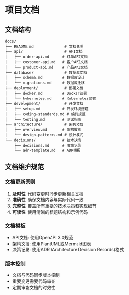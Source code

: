 # 项目文档

## 文档结构

```
docs/
├── README.md              # 文档说明
├── api/                   # API文档
│   ├── order-api.md      # 订单API文档
│   ├── customer-api.md   # 客户API文档
│   └── product-api.md    # 产品API文档
├── database/              # 数据库文档
│   ├── schema.md         # 数据库设计
│   └── migrations.md     # 数据库迁移
├── deployment/            # 部署文档
│   ├── docker.md         # Docker部署
│   └── kubernetes.md     # Kubernetes部署
├── development/           # 开发文档
│   ├── setup.md          # 开发环境搭建
│   ├── coding-standards.md # 编码规范
│   └── testing.md        # 测试指南
├── architecture/          # 架构文档
│   ├── overview.md       # 架构概览
│   └── design-patterns.md # 设计模式
└── decisions/            # 技术决策
    ├── decisions.md      # 决策记录
    └── adr-template.md   # ADR模板
```

## 文档维护规范

### 文档更新原则
1. **及时性**: 代码变更时同步更新相关文档
2. **准确性**: 确保文档内容与实际代码一致
3. **完整性**: 覆盖所有重要的技术决策和实现细节
4. **可读性**: 使用清晰的标题结构和示例代码

### 文档模板
- API文档: 使用OpenAPI 3.0规范
- 架构文档: 使用PlantUML或Mermaid图表
- 决策记录: 使用ADR (Architecture Decision Records)格式

### 版本控制
- 文档与代码同步版本控制
- 重要变更需要代码审查
- 定期审查文档的时效性 
